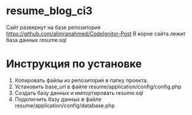 # resume_blog_ci3

Сайт развернут на базе репозитория https://github.com/alimranahmed/CodeIgnitor-Post
В корне сайта лежит база данных
resume.sql

# Инструкция по установке
1. Копировать файлы из репозитория в папку проекта.
2. Установить base_url в файле resume/application/config/config.php
3. Создать базу данных и импортировать resume.sql
4. Подключить базу данных в файле resume/application/config/database.php
